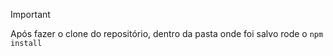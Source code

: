 > [!IMPORTANT]
> Após fazer o clone do repositório, dentro da pasta onde foi salvo rode o `npm install`
